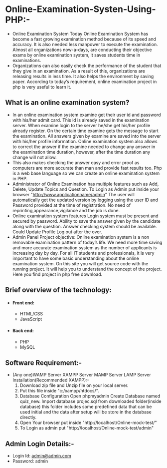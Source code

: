 # Online-Examination-Systen-Using-PHP:-
- Online Examination System Today Online Examination System has become a fast growing examination method because of its speed and accuracy. It is also needed less manpower to execute the examination. Almost all organizations now-a-days, are conducting their objective exams by online examination system, it saves students time in examinations. 
- Organizations can also easily check the performance of the student that they give in an examination. As a result of this, organizations are releasing results in less time. It also helps the environment by saving paper. According to today’s requirement, online examination project in php is very useful to learn it. 
## What is an online examination system? 
- In an online examination system examine get their user id and password with his/her admit card. This id is already saved in the examination server. When examine login to the server he/she get his/her profile already register. On the certain time examine gets the message to start the examination. All answers given by examine are saved into the server with his/her profile information. Online examination system also allows to correct the answer if the examine needed to change any answer in the examination time duration, however, after the time duration any change will not allow. 
- This also makes checking the answer easy and error proof as computers are more accurate than man and provide fast results too. Php is a web base language so we can create an online examination system in PHP. 
- Administrator of Online Examination has multiple features such as Add, Delete, Update Topics and Question. To Login as Admin put inside your browser "http://www.applicationname/admin"  The user will automatically get the updated version by logging using the user ID and Password provided at the time of registration. No need of reprinting,appearance,vigilance and the job is done.  
- Online examination system features Login system must be present and secured by password. Ability to save the answer given by the candidate along with the question. Answer checking system should be available. Could Update Profile Log out after the over.
- Admin Panel Project objective: Online examination system is a non removable examination pattern of today’s life. We need more time saving and more accurate examination system as the number of applicants is increasing day by day. For all IT students and professionals, it is very important to have some basic understanding about the online examination system. On this site you will get source code with the running project. It will help you to understand the concept of the project. Here you find project in php free download.  
## Brief overview of the technology:      
- #### Front end: 
  - HTML/CSS
  - JavaScript  
- #### Back end: 
  - PHP 
  - MySQL  
  
## Software Requirement:-
- (Any one)WAMP Server XAMPP Server MAMP Server LAMP Server Installation(Recommended XAMPP):-
  1. Download zip file and Unzip file on your local server. 
  2. Put this file inside "c:/xampp/htdocs/". 
  3. Database Configuration Open phpmyadmin Create Database named quiz_new. Import database projec.sql from downloaded folder(inside database) this folder includes some predefined data that can be used initial and the data after setup will be store in the database directly.
  4. Open Your browser put inside "http://localhost/Online-mock-test/" 
  5. To Login as admin put "http://localhost/Online-mock-test/admin" 
## Admin Login Details:-
  - Login Id: admin@admin.com
  - Password: admin
